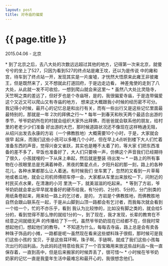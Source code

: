 ```yaml
---
layout: post
title: 对寺庙的偏爱
---
```


{{ page.title }}
================

<p class="meta"> 2015.04.06 - 北京</p>
* 到了北京之后，去八大处的次数远远超过其他的地方，记得第一次来北京，就傻兮兮的坐上了527，只因为看到527的终点站是雍王坟，还以为是传说
中的雍和宫，待车到了终点站一开，发现其实是一片废墟，才恍然大悟原来此雍王非彼雍王，但是既然来了，又不想就此打道回府，于是边走边看，
神差鬼使的走到了八大处，从此就一发不可收拾，一想到爬山就会来这里～
* 虽然八大处比灵隐寺，天竺啊之类的差远了，但好歹也是个寺庙呀，是的，我很偏爱寺庙，于是连带偏爱这个又近又可以爬山又有寺庙的地方，
想来这大概跟我小时候的经历密不可分。我记得小时候，最开心的记忆总是和出行有关，而有一些出行又是这些记忆里面最最特别的，那就是一年
2次的拜佛之行～
* 每年一到春天和秋天两个最适合出游的季节，爷爷奶奶所在的村就会组织大家外出拜佛，而爸爸就会联系他的朋友，给村里的老老少少们准备
好出游的大巴，那时候道路状况还不像现在这样畅通无阻，从绍兴出发去永康的方岩（一个佛教胜地）大概需要10个小时，于是，大家就会很早
起床，而我们这些小孩可以多睡几个小时，但在早上4点听到楼下大人们忙着准备东西的声音，觉得兴奋又雀跃，其实也是睡不太着了的，等大家
们把东西准备的差不多了，早饭也准备好了，大人们只要唤一声，仿佛这个声音我们已经期待了很久，小孩就嗖的一下从床上串起，然后就是整装
待出发～
* 一路上的所有事物在小孩眼里总是充满着神奇，黑夜的繁星点点，夕阳升起的那一刻，路上的各种花儿，各种水果都那么让人着迷。有时候我们
坐车累了，忽然的又看到一片草莓地或者瓜地，就会让司机师傅把车停一会，大家都从车里出来放松一下，问附近的村民买点水果，在清澈的小河
里洗一下，就美滋滋的吃起来。
* 等到了方岩，爷爷奶奶就会拿出早早就准备好的硬币给我，有1分的、2分的、5分的，分门别类的用纸条卷起来，用来给一路上的乞讨者，是的，
方岩是个佛教胜地，而佛教胜地自然会跟山联系在一起，于是从山脚到山顶一路都会有乞讨者，而我每次就会看到一个给一个，忙的不亦乐乎，看到
我认为比较惨的，比如没有脚之类的，就会给5分的，看到觉得不那么惨的就给1分的～，到了现在，我才发现，长辈的教育在不经意之间就细无声
的传播给了下一代，虽然爷爷奶奶现在已经都不在，但我时常想起他们，想起他们的教导。
* 不知道为什么，每每去寺庙，路上总是会有卖各种珠子饰品的小摊，一路都是呢～虽然现在看来这些塑料珠子很假，那时候可是我们这些小孩的
宝贝，于是这些耳环啊，珠子啊，手链啊，就成了我们这些小孩每次出行的战利品，为此妈妈还特意给我买了一个百宝箱用来放这些战利品～我一直
保存着，一直到高中，但是后来搬家的时候弄丢了，很可惜～
* 小时候在爷爷奶奶家的记忆一直是我童年生活中最难忘和最开心的，我很想念他们。

